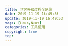 ```yaml
---
title: 博客升级过程全记录
date: 2019-11-19 16:49:53
update: 2019-11-19 16:49:53
tags: [Hexo,Next]
categories: 工具使用
copyright: true
top:
---
```

